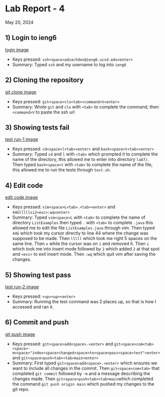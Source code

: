 # Lab Report - 4
May 20, 2024

## 1) Login to ieng6
[login image](/labreport_4_login.png)

- Keys pressed: `ssh<space>adsachdev@ieng6.ucsd.edu<enter>`
- Summary: Typed `ssh` and my username to log into `ieng6`

## 2) Cloning the repository
[git clone image](/labreport_4_gitclone.png)

- Keys pressed: `git<space>clo<tab><command>V<enter>`
- Summary: Wrote `git` and `clo` with `<tab>` to complete the command, then `<command>V` to paste the ssh url

## 3) Showing tests fail
[test run-1 image](/labreport_4_testrun1.png)

- Keys pressed: `cd<space>l<tab><enter>` and `bash<space>t<tab><enter>`
- Summary: Typed `cd` and `l` with `<tab>` which prompted it to complete the name of the directory, this allowed me to enter into directory `lab7/`. Then typed `bash<space>t` with `<tab>` to complete the name of the file, this allowed me to run the tests through `test.sh`.  

## 4) Edit code 
[edit code image](/labreport_4_editfile.png)

- Keys pressed: `vim<space>L<tab>.<tab><enter>` and `44Glllllxi2<esc>:wq<enter>`
- Summary: Typed `vim<space>L` with `<tab>` to complete the name of directory `ListExamples` then typed `.` with `<tab>` to complete `.java` this allowed me to edit the file `ListExamples.java` through vim. 
  Then typed `44G` which took my cursor directly to line 44 where the change was supposed to be made. 
  Then `lllll` which took me right 5 spaces on the same line. 
  Then `x` while the cursor was on `1` and removed it. 
  Then `i` which took me into insert mode followed by `2` which added `2` at that spot and `<esc>` to exit insert mode.
  Then `:wq` which quit vim after saving the changes. 

## 5) Showing test pass
[test run-2 image](/labreport_4_testrun2.png)

- Keys pressed: `<up><up><enter>`
- Summary: Running the test command was 2 places up, so that is how I accessed and ran it. 

## 6) Commit and push
[git push image](/labreport_4_gitpush.png)

- Keys pressed: `git<space>add<space>.<enter>` and `git<space>com<tab><space>-m<space>"index<space>changed<space>to<space>pass<space>test"<enter>` and `git<space>push<tab><tab>main<enter>`
- Summary: First typed `git<space>add<space>.<enter>` which ensures we want to include all changes in the commit.
  Then `git<space>com<tab>` that completed `git commit` followed by `-m` and a message describing the changes made.
  Then `git<space>push<tab><tab>main`which completed the command `git push origin main` which pushed my changes to the git repo. 
